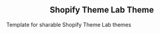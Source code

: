 <!-- title / description (start) -->
<h2 align="center">Shopify Theme Lab Theme</h2>

Template for sharable Shopify Theme Lab themes
<!-- title / description (end) -->